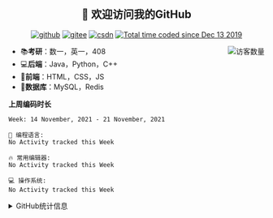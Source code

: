 <h2 align="center">👋 欢迎访问我的GitHub</h2>
<p align="center">
  <a href="https://github.com/eternidad33"><img src="https://img.shields.io/badge/GitHub-ff79c6" alt="github"></a>
  <a href="https://gitee.com/eternidad33"><img src="https://img.shields.io/badge/Gitee-fe7300" alt="gitee"></a>
  <a href="https://blog.csdn.net/qq_42907802"><img src="https://img.shields.io/badge/CSDN-cf000e" alt="csdn"></a>
  <a href="https://wakatime.com/@Tian"><img src="https://wakatime.com/badge/user/938325ad-aa1b-4e8a-8efd-04fff7660bd5.svg" alt="Total time coded since Dec 13 2019" /></a>
</p>

<img align='right' src="https://profile-counter.glitch.me/eternidad33/count.svg" alt="访客数量"/>

- 📚**考研**：数一，英一，408
- 💻**后端**：Java，Python，C++
- 📝**前端**：HTML，CSS，JS
- 💼**数据库**：MySQL，Redis

**上周编码时长**  

<!--START_SECTION:waka-->
```text
Week: 14 November, 2021 - 21 November, 2021

💬 编程语言: 
No Activity tracked this Week

🔥 常用编辑器: 
No Activity tracked this Week

💻 操作系统: 
No Activity tracked this Week

```


<!--END_SECTION:waka-->

<details>
<summary>GitHub统计信息</summary>

<br/>

> 动态太少，不好意思展示
> 
> 下面的GitHub统计信息是来自于[github-readme-stats](https://github.com/anuraghazra/github-readme-stats)项目，里边有[中文文档](https://github.com/anuraghazra/github-readme-stats/blob/master/readme_cn.md)

<a href="https://github.com/eternidad33/eternidad33">
  <img align="center" src="https://github-readme-stats.anuraghazra1.vercel.app/api?username=eternidad33&show_icons=true" />
</a>
</details>


